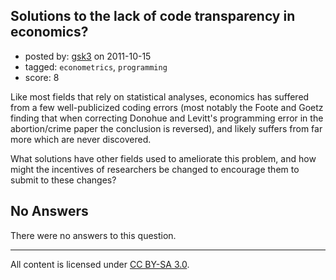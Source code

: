 ## Solutions to the lack of code transparency in economics?

- posted by: [gsk3](https://stackexchange.com/users/-1/21-gsk3) on 2011-10-15
- tagged: `econometrics`, `programming`
- score: 8

Like most fields that rely on statistical analyses, economics has suffered from a few well-publicized coding errors (most notably the Foote and Goetz finding that when correcting Donohue and Levitt's programming error in the abortion/crime paper the conclusion is reversed), and likely suffers from far more which are never discovered.

What solutions have other fields used to ameliorate this problem, and how might the incentives of researchers be changed to encourage them to submit to these changes?

## No Answers

There were no answers to this question.


---

All content is licensed under [CC BY-SA 3.0](https://creativecommons.org/licenses/by-sa/3.0/).
